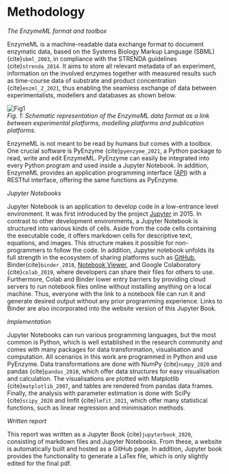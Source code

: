 # Methodology 
_The EnzymeML format and toolbox_

EnzymeML is a machine-readable data exchange format to document enzymatic data, based on the Systems Biology Markup Language (SBML) {cite}`sbml_2003`, in compliance with the STRENDA guidelines {cite}`strenda_2014`. It aims to store all relevant metadata of an experiment, information on the involved enzymes together with measured results such as time-course data of substrate and product concentration {cite}`enzml_2_2021`, thus enabling the seamless exchange of data between experimentalists, modellers and databases as shown below. 

![Fig1](images/Fig1.png)  
_Fig. 1: Schematic representation of the EnzymeML data format as a link between experimental platforms, modelling platforms and publication platforms._

EnzymeML is not meant to be read by humans but comes with a toolbox. One crucial software is PyEnzyme {cite}`pyenzyme_2021`, a Python package to read, write and edit EnzymeML. PyEnzyme can easily be integrated into every Python program and used inside a Jupyter Notebook. In addition, EnzymeML provides an application programming interface ([API](https://enzymeml.sloppy.zone/)) with a RESTful interface, offering the same functions as PyEnzyme. 

_Jupyter Notebooks_

Jupyter Notebook is an application to develop code in a low-entrance level environment. It was first introduced by the project [Jupyter](https://jupyter.org/) in 2015. In contrast to other development environments, a Jupyter Notebook is structured into various kinds of cells. Aside from the code cells containing the executable code, it offers markdown cells for descriptive text, equations, and images. This structure makes it possible for non-programmers to follow the code. In addition, Jupyter notebook unfolds its full strength in the ecosystem of sharing platforms such as [GitHub](https://github.com/about), Binder{cite}`binder_2018`, [Notebook Viewer](https://nbviewer.org/), and Google Colaboratory {cite}`colab_2019`, where developers can share their files for others to use. Furthermore, Colab and Binder lower entry barriers by providing cloud servers to run notebook files online without installing anything on a local machine. Thus, everyone with the link to a notebook file can run it and generate desired output without any prior programming experience. Links to Binder are also incorporated into the website version of this Jupyter Book.

_Implementation_

Jupyter Notebooks can run various programming languages, but the most common is Python, which is well established in the research community and comes with many packages for data transformation, visualisation and computation. All scenarios in this work are programmed in Python and use PyEnzyme. Data transformations are done with NumPy {cite}`numpy_2020` and pandas {cite}`pandas_2010`, which offer data structures for easy visualisation and calculation. The visualisations are plotted with Matplotlib {cite}`matplotlib_2007`, and tables are rendered from pandas data frames. Finally, the analysis with parameter estimation is done with SciPy {cite}`scipy_2020` and lmfit {cite}`lmfit_2021`, which offer many statistical functions, such as linear regression and minimisation methods. 

_Written report_

This report was written as a Jupyter Book {cite}`jupyterbook_2020`, consisting of markdown files and Jupyter Notebooks. From these, a website is automatically built and hosted as a GitHub page. In addition, Jupyter book provides the functionality to generate a LaTex file, which is only slightly edited for the final pdf. 